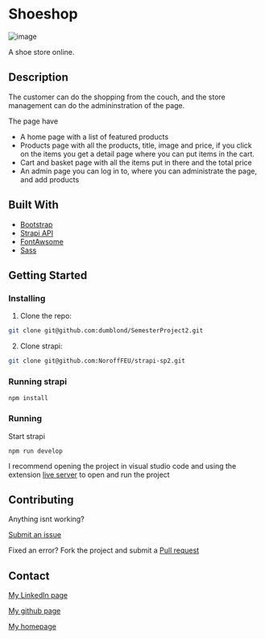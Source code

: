 # Shoeshop

![image](https://nbdesign.no/assets/store-ed6623ef.png)

A shoe store online.

## Description

The customer can do the shopping from the couch, and the store management can do the admininstration of the page. 

The page have

- A home page with a list of featured products
- Products page with all the products, title, image and price, if you click on the items you get a detail page where you can put items in the cart.
- Cart and basket page with all the items put in there and the total price
- An admin page you can log in to, where you can administrate the page, and add products

## Built With

- [Bootstrap](https://getbootstrap.com/docs/5.0/getting-started/introduction/)
- [Strapi API](https://github.com/NoroffFEU/strapi-sp2)
- [FontAwsome](https://fontawesome.com/)
- [Sass](https://sass-lang.com)

## Getting Started

### Installing

1. Clone the repo:

```bash
git clone git@github.com:dumblond/SemesterProject2.git
```

2. Clone strapi:

```bash
git clone git@github.com:NoroffFEU/strapi-sp2.git
```
### Running strapi

```
npm install
```


### Running

Start strapi
```
npm run develop
```

I recommend opening the project in visual studio code and using the extension [live server](https://marketplace.visualstudio.com/items?itemName=ritwickdey.LiveServer) to open and run the project




## Contributing

Anything isnt working?

[Submit an issue](https://github.com/dumblond/SemesterProject2/issues/new/choose)

Fixed an error?
Fork the project and submit a [Pull request](https://github.com/dumblond/SemesterProject2/pulls)

## Contact

[My LinkedIn page](https://www.linkedin.com/in/anne-berit-lemika-68aa4b255/)

[My github page](https://github.com/dumblond)

[My homepage](https://nbdesign.no/index.html)

